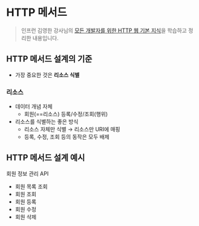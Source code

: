 # HTTP 메서드
> 인프런 김영한 강사님의 [모든 개발자를 위한 HTTP 웹 기본 지식](https://www.inflearn.com/course/http-%EC%9B%B9-%EB%84%A4%ED%8A%B8%EC%9B%8C%ED%81%AC#)을 학습하고 정리한 내용입니다.

## HTTP 메서드 설계의 기준
- 가장 중요한 것은 **리소스 식별**
### 리소스
- 데이터 개념 자체
  - 회원(==리소스) 등록/수정/조회(행위)
- 리소스를 식별하는 좋은 방식
  - 리소스 자체만 식별 → 리소스만 URI에 매핑
  - 등록, 수정, 조회 등의 동작은 모두 배제

## HTTP 메서드 설계 예시
회원 정보 관리 API 
- 회원 목록 조회
- 회원 조회
- 회원 등록
- 회원 수정
- 회원 삭제
